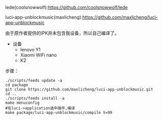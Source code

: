 lede(coolsnowwolf):https://github.com/coolsnowwolf/lede

luci-app-unblockmusic(maxlicheng):https://github.com/maxlicheng/luci-app-unblockmusic


由于原作者提供的IPK并未包含我设备，所以自己编译了。
- 设备
  - lenovo Y1
  - Xiaomi WiFi nano
  - K2

步骤：
```
./scripts/feeds update -a 
cd package
git clone https://github.com/maxlicheng/luci-app-unblockmusic.git
cd ..
./scripts/feeds install -a
make menuconfig
#在luci->application选中插件,编译
make package/luci-app-unblockmusic/compile V=99
```
